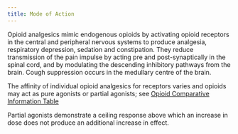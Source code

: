 ```yaml
---
title: Mode of Action
---
```

Opioid analgesics mimic endogenous opioids by activating opioid receptors in the central and peripheral nervous systems to produce analgesia, respiratory depression, sedation and constipation. They reduce transmission of the pain impulse by acting pre and post-synaptically in the spinal cord, and by modulating the descending inhibitory pathways from the brain. Cough suppression occurs in the medullary centre of the brain.

The affinity of individual opioid analgesics for receptors varies and opioids may act as pure agonists or partial agonists; see [Opioid Comparative Information Table](https://gppainhelp.netlify.app/content/opioid-comparative-information-table)

Partial agonists demonstrate a ceiling response above which an increase in dose does not produce an additional increase in effect.